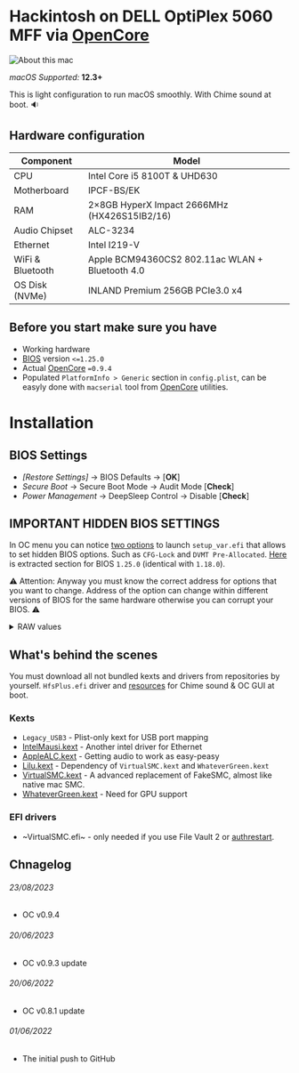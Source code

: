 # Hackintosh on DELL OptiPlex 5060 MFF via [OpenCore][oc]

![About this mac](https://github.com/korzhyk/OpenCore-DELL-OptiPlex-5060-MFF/assets/1100134/f8e56319-5d79-42c9-98d8-528515baa086)

_macOS Supported:_ **12.3+**

This is light configuration to run macOS smoothly. With Chime sound at boot. 🔉

## Hardware configuration

| **Component**    | **Model**                                       |
| ---------------- | ----------------------------------------------- |
| CPU              | Intel Core i5 8100T & UHD630                    |
| Motherboard      | IPCF-BS/EK                                      |
| RAM              | 2×8GB HyperX Impact 2666MHz (HX426S15IB2/16)   |
| Audio Chipset    | ALC-3234                                        |
| Ethernet         | Intel I219-V                                    |
| WiFi & Bluetooth | Apple BCM94360CS2 802.11ac WLAN + Bluetooth 4.0 |
| OS Disk (NVMe)   | INLAND Premium 256GB PCIe3.0 x4                 |

## Before you start make sure you have

- Working hardware
- [BIOS][bios] version `<=1.25.0`
- Actual [OpenCore][oc] `=0.9.4`
- Populated `PlatformInfo > Generic` section in `config.plist`, can be easyly done with `macserial`
  tool from [OpenCore][oc] utilities.

# Installation

## BIOS Settings

- _[Restore Settings]_ → BIOS Defaults → [**OK**]
- _Secure Boot_ → Secure Boot Mode → Audit Mode [**Check**]
- _Power Management_ → DeepSleep Control → Disable [**Check**]

## IMPORTANT HIDDEN BIOS SETTINGS

In OC menu you can notice [two options](https://github.com/korzhyk/OpenCore-DELL-OptiPlex-5060-MFF/blob/8b82ee962bf2161b79b78a0bc90d3f25dd2f98d0/config.plist#L949-L992) to launch `setup_var.efi` that allows to set hidden BIOS
options. Such as `CFG-Lock` and `DVMT Pre-Allocated`. [Here](https://gist.github.com/korzhyk/1cd4a856a080069c5178823f16606bd7/raw/File_DXE_driver_Setup_1.25.0.ffs.0.0.en-US.ifr.txt) is extracted section for BIOS `1.25.0`
(identical with `1.18.0`).

⚠️ Attention: Anyway you must know the correct address for options that you want to change. Address
of the option can change within different versions of BIOS for the same hardware otherwise you can
corrupt your BIOS. ⚠️

<details>
  <summary>RAW values</summary>

  ```
  # CFG Lock = Disable
  setup_var 0x5BE 0x0
  
  # DVMT Pre-Allocated = 64MB
  setup_var 0x8DC 0x2
  ```
</details>

## What's behind the scenes

You must download all not bundled kexts and drivers from repositories by yourself. `HfsPlus.efi`
driver and [resources][ocbinary] for Chime sound & OC GUI at boot.

### Kexts

- `Legacy_USB3` - Plist-only kext for USB port mapping
- [IntelMausi.kext][intelmausi] - Another intel driver for Ethernet
- [AppleALC.kext][applealc] - Getting audio to work as easy-peasy
- [Lilu.kext][lilu] - Dependency of `VirtualSMC.kext` and `WhateverGreen.kext`
- [VirtualSMC.kext][virtualsmc] - A advanced replacement of FakeSMC, almost like native mac SMC.
- [WhateverGreen.kext][wg] - Need for GPU support

### EFI drivers

- ~VirtualSMC.efi~ - only needed if you use File Vault 2 or [authrestart][fv2].

## Chnagelog
###### 23/08/2023

- OC v0.9.4

###### 20/06/2023

- OC v0.9.3 update

###### 20/06/2022

- OC v0.8.1 update

###### 01/06/2022

- The initial push to GitHub

[applealc]: https://github.com/acidanthera/AppleALC
[bios]: https://www.dell.com/support/home/en-us/product-support/product/optiplex-5060-desktop/drivers
[fv2]: https://lifehacker.com/bypass-a-filevault-password-at-startup-by-rebooting-fro-1686770324
[ocbinary]: https://github.com/acidanthera/OcBinaryData
[intelmausi]: https://github.com/acidanthera/IntelMausi
[lilu]: https://github.com/acidanthera/Lilu
[oc]: https://github.com/acidanthera/OpenCorePkg
[virtualsmc]: https://github.com/acidanthera/VirtualSMC
[wg]: https://github.com/acidanthera/WhateverGreen
